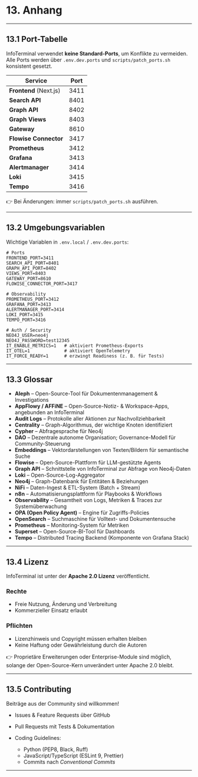 # 13. Anhang

---

## 13.1 Port-Tabelle

InfoTerminal verwendet **keine Standard-Ports**, um Konflikte zu vermeiden.
Alle Ports werden über `.env.dev.ports` und `scripts/patch_ports.sh` konsistent gesetzt.

| Service                | Port |
| ---------------------- | ---- |
| **Frontend** (Next.js) | 3411 |
| **Search API**         | 8401 |
| **Graph API**          | 8402 |
| **Graph Views**        | 8403 |
| **Gateway**            | 8610 |
| **Flowise Connector**  | 3417 |
| **Prometheus**         | 3412 |
| **Grafana**            | 3413 |
| **Alertmanager**       | 3414 |
| **Loki**               | 3415 |
| **Tempo**              | 3416 |

👉 Bei Änderungen: immer `scripts/patch_ports.sh` ausführen.

---

## 13.2 Umgebungsvariablen

Wichtige Variablen in `.env.local` / `.env.dev.ports`:

```env
# Ports
FRONTEND_PORT=3411
SEARCH_API_PORT=8401
GRAPH_API_PORT=8402
VIEWS_PORT=8403
GATEWAY_PORT=8610
FLOWISE_CONNECTOR_PORT=3417

# Observability
PROMETHEUS_PORT=3412
GRAFANA_PORT=3413
ALERTMANAGER_PORT=3414
LOKI_PORT=3415
TEMPO_PORT=3416

# Auth / Security
NEO4J_USER=neo4j
NEO4J_PASSWORD=test12345
IT_ENABLE_METRICS=1   # aktiviert Prometheus-Exports
IT_OTEL=1             # aktiviert OpenTelemetry
IT_FORCE_READY=1      # erzwingt Readiness (z. B. für Tests)
```

---

## 13.3 Glossar

* **Aleph** – Open-Source-Tool für Dokumentenmanagement & Investigations
* **AppFlowy / AFFiNE** – Open-Source-Notiz- & Workspace-Apps, angebunden an InfoTerminal
* **Audit Logs** – Protokolle aller Aktionen zur Nachvollziehbarkeit
* **Centrality** – Graph-Algorithmus, der wichtige Knoten identifiziert
* **Cypher** – Abfragesprache für Neo4j
* **DAO** – Dezentrale autonome Organisation; Governance-Modell für Community-Steuerung
* **Embeddings** – Vektordarstellungen von Texten/Bildern für semantische Suche
* **Flowise** – Open-Source-Plattform für LLM-gestützte Agents
* **Graph API** – Schnittstelle von InfoTerminal zur Abfrage von Neo4j-Daten
* **Loki** – Open-Source-Log-Aggregator
* **Neo4j** – Graph-Datenbank für Entitäten & Beziehungen
* **NiFi** – Daten-Ingest & ETL-System (Batch + Stream)
* **n8n** – Automatisierungsplattform für Playbooks & Workflows
* **Observability** – Gesamtheit von Logs, Metriken & Traces zur Systemüberwachung
* **OPA (Open Policy Agent)** – Engine für Zugriffs-Policies
* **OpenSearch** – Suchmaschine für Volltext- und Dokumentensuche
* **Prometheus** – Monitoring-System für Metriken
* **Superset** – Open-Source-BI-Tool für Dashboards
* **Tempo** – Distributed Tracing Backend (Komponente von Grafana Stack)

---

## 13.4 Lizenz

InfoTerminal ist unter der **Apache 2.0 Lizenz** veröffentlicht.

### Rechte

* Freie Nutzung, Änderung und Verbreitung
* Kommerzieller Einsatz erlaubt

### Pflichten

* Lizenzhinweis und Copyright müssen erhalten bleiben
* Keine Haftung oder Gewährleistung durch die Autoren

👉 Proprietäre Erweiterungen oder Enterprise-Module sind möglich, solange der Open-Source-Kern unverändert unter Apache 2.0 bleibt.

---

## 13.5 Contributing

Beiträge aus der Community sind willkommen!

* Issues & Feature Requests über GitHub
* Pull Requests mit Tests & Dokumentation
* Coding Guidelines:

  * Python (PEP8, Black, Ruff)
  * JavaScript/TypeScript (ESLint 9, Prettier)
  * Commits nach *Conventional Commits*

---
